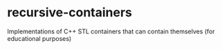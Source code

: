 recursive-containers
====================

Implementations of C++ STL containers that can contain themselves (for educational purposes)

